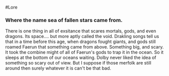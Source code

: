 #Lore 
### Where the name sea of fallen stars came from.

There is one thing in all of exsitance that scares mortals, gods, and even dragons. Its space.... but more aptly called the void. Drakling songs tell us that in a time before this age, when dragons fought giants, and gods still roamed Faerun that something came from above. Something big, and scary. It took the combine might of all of Faerun's gods to trap it in the ocean. So it sleeps at the bottom of our oceans waiting. Dolby never liked the idea of something so scary out of view. But I suppose if those merfolk are still around then surely whatever it is can't be that bad. 


